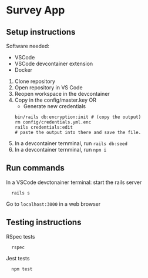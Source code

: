 # Survey App

## Setup instructions

Software needed:
- VSCode
- VSCode devcontainer extension
- Docker

1. Clone repository
2. Open repository in VS Code
3. Reopen workspace in the devcontainer
4. Copy in the config/master.key OR
   - Generate new credentials
   ```
   bin/rails db:encryption:init # (copy the output)
   rm config/credentials.yml.enc
   rails credentials:edit
   # paste the output into there and save the file.
   ```
5. In a devcontainer ternminal, run `rails db:seed`
6. In a devcontainer ternminal, run `npm i`

## Run commands

In a VSCode devctonainer terminal: start the rails server
```
  rails s
```

Go to `localhost:3000` in a web browser

## Testing instructions

RSpec tests
```
  rspec
```

Jest tests
```
  npm test
```


